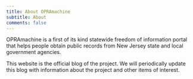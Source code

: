```yaml
---
title: About OPRAmachine
subtitle: About
comments: false
---
```


OPRAmachine is a first of its kind statewide freedom of information portal that helps people obtain public records from New Jersey state and local government agencies.

This website is the official blog of the project. We will periodically update this blog with information about the project and other items of interest.
